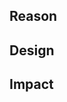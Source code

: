<!--
If this PR is associated with an issue be sure to reference it
by including "refs #<issue>" or "closes #<issue>" (e.g., #closes #1234).

If this PR implements an enhancement that does not have an existing issue, please add the following:
-->

## Reason
<!--Why do you need this feature or what is the enhancement?-->

## Design
<!--A concise description (design) of the enhancement.-->

## Impact
<!--Will the enhancement change existing APIs or add something new?-->


<!--
If this PR implements a bug fix, please create an issue for the bug and reference the issue.
-->
